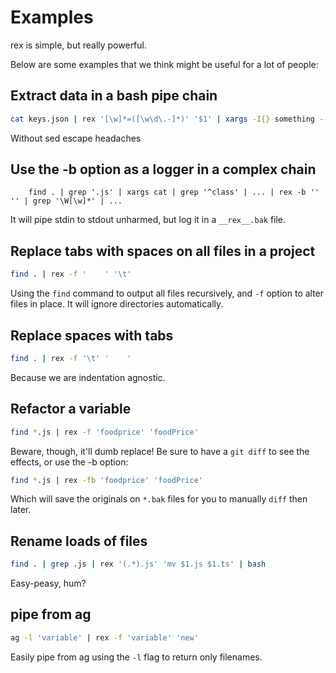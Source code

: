 # Examples

rex is simple, but really powerful.

Below are some examples that we think might be useful for a lot of people:

## Extract data in a bash pipe chain

```bash
cat keys.json | rex '[\w]*=([\w\d\.-]*)' '$1' | xargs -I{} something --secret {}
```

Without sed escape headaches

## Use the -b option as a logger in a complex chain

```
    find . | grep '.js' | xargs cat | grep '^class' | ... | rex -b '' '' | grep '\W[\w]*' | ...
```

It will pipe stdin to stdout unharmed, but log it in a `__rex__.bak` file.

## Replace tabs with spaces on all files in a project

```bash
find . | rex -f '    ' '\t'
```

Using the `find` command to output all files recursively, and `-f` option to alter files in place. It will ignore directories automatically.

## Replace spaces with tabs

```bash
find . | rex -f '\t' '    '
```

Because we are indentation agnostic.

## Refactor a variable

```bash
find *.js | rex -f 'foodprice' 'foodPrice'
```

Beware, though, it'll dumb replace! Be sure to have a `git diff` to see the effects, or use the -b option:

```bash
find *.js | rex -fb 'foodprice' 'foodPrice'
```

Which will save the originals on `*.bak` files for you to manually `diff` then later.

## Rename loads of files

```bash
find . | grep .js | rex '(.*).js' 'mv $1.js $1.ts' | bash
```

Easy-peasy, hum?

## pipe from ag

```bash
ag -l 'variable' | rex -f 'variable' 'new'
```

Easily pipe from ag using the `-l` flag to return only filenames.
